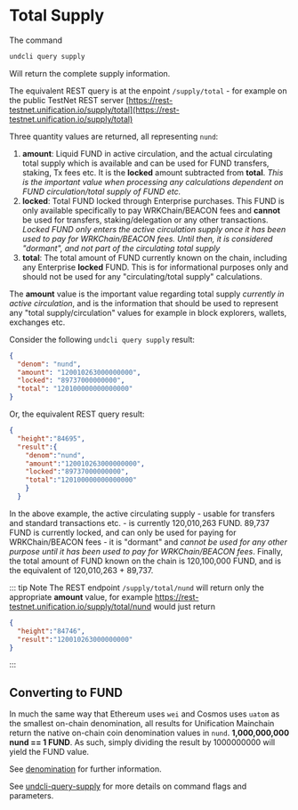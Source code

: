 # Total Supply

The command

```bash
undcli query supply
```

Will return the complete supply information.

The equivalent REST query is at the enpoint `/supply/total` - for example on the public TestNet REST server [https://rest-testnet.unification.io/supply/total](https://rest-testnet.unification.io/supply/total)


Three quantity values are returned, all representing `nund`:

1. **amount**: Liquid FUND in active circulation, and the actual circulating total supply which is available and can be used for FUND transfers, staking, Tx fees etc. It is the **locked** amount subtracted from **total**. _This is the important value when processing any calculations dependent on FUND circulation/total supply of FUND etc._
2. **locked**: Total FUND locked through Enterprise purchases. This FUND is only available specifically to pay WRKChain/BEACON fees and **cannot** be used for transfers, staking/delegation or any other transactions. _Locked FUND only enters the active circulation supply once it has been used to pay for WRKChain/BEACON fees. Until then, it is considered "dormant", and not part of the circulating total supply_
3. **total**: The total amount of FUND currently known on the chain, including any Enterprise **locked** FUND. This is for informational purposes only and should not be used for any "circulating/total supply" calculations.

The **amount** value is the important value regarding total supply _currently in active circulation_, and is the information that should be used to represent any "total supply/circulation" values for example in block explorers, wallets, exchanges etc.

Consider the following `undcli query supply` result:

```json
{
  "denom": "nund",
  "amount": "120010263000000000",
  "locked": "89737000000000",
  "total": "120100000000000000"
}
```

Or, the equivalent REST query result:

```json
{
  "height":"84695",
  "result":{
    "denom":"nund",
    "amount":"120010263000000000",
    "locked":"89737000000000",
    "total":"120100000000000000"
    }
  }
```

In the above example, the active circulating supply - usable for transfers and standard transactions etc. - is currently 120,010,263 FUND. 89,737 FUND is currently locked, and can only be used for paying for WRKChain/BEACON fees - it is "dormant" and _cannot be used for any other purpose until it has been used to pay for WRKChain/BEACON fees_. Finally, the total amount of FUND known on the chain is 120,100,000 FUND, and is the equivalent of 120,010,263 + 89,737.

::: tip Note
The REST endpoint `/supply/total/nund` will return only the appropriate **amount** value, for example https://rest-testnet.unification.io/supply/total/nund would just return

```json
{
  "height":"84746",
  "result":"120010263000000000"
}
```
:::

## Converting to FUND

In much the same way that Ethereum uses `wei` and Cosmos uses `uatom` as the smallest on-chain denomination, all results for Unification Mainchain return the native on-chain coin denomination values in `nund`. **1,000,000,000 nund == 1 FUND**. As such, simply dividing the result by 1000000000 will yield the FUND value.

See [denomination](denomination.md) for further information.

See [undcli-query-supply](../software/undcli-commands.md#undcli-query-supply) for more details on command flags and parameters.
